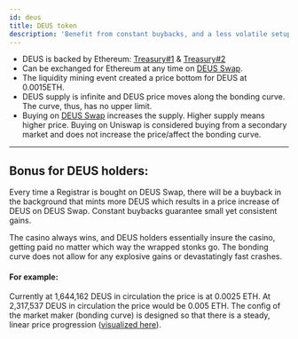 ```yaml
---
id: deus
title: DEUS token
description: 'Benefit from constant buybacks, and a less volatile setup'
---
```


- DEUS is backed by Ethereum: [Treasury#1](https://etherscan.io/address/0xD77700fC3C78d1Cb3aCb1a9eAC891ff59bC7946D) & [Treasury#2](https://etherscan.io/address/0xc2fB644cd18325C58889Cf8BB0573e4a8774BCD2)
- Can be exchanged for Ethereum at any time on [DEUS Swap](https://app.deus.finance/swap). 
- The liquidity mining event created a price bottom for DEUS at 0.0015ETH.
- DEUS supply is infinite and DEUS price moves along the bonding curve. The curve, thus, has no upper limit.
- Buying on [DEUS Swap](https://app.deus.finance/swap) increases the supply. Higher supply means higher price. Buying on Uniswap is considered buying from a secondary market and does not increase the price/affect the bonding curve. 

___
## Bonus for DEUS holders:
Every time a Registrar is bought on DEUS Swap, there will be a buyback in the background that mints more DEUS which results in a price increase of DEUS on DEUS Swap. Constant buybacks guarantee small yet consistent gains.

The casino always wins, and DEUS holders essentially insure the casino, getting paid no matter which way the wrapped stonks go. The bonding curve does not allow for any explosive gains or devastatingly fast crashes.

#### For example:
Currently at 1,644,162 DEUS in circulation the price is at 0.0025 ETH.
At 2,317,537 DEUS in circulation the price would be 0.005 ETH.
The config of the market maker (bonding curve) is designed so that there is a steady, linear price progression ([visualized here](https://simulate.deus.finance)).
